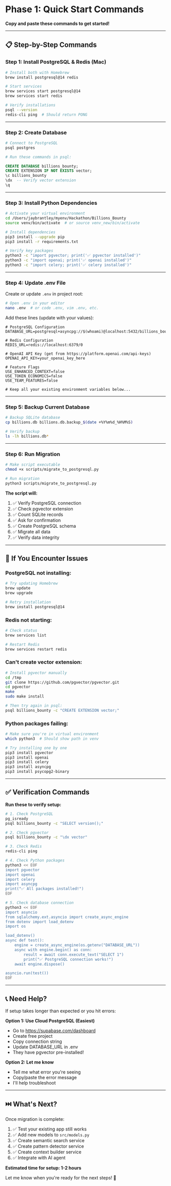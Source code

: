 # Phase 1: Quick Start Commands
**Copy and paste these commands to get started!**

---

## 📋 Step-by-Step Commands

### **Step 1: Install PostgreSQL & Redis (Mac)**

```bash
# Install both with Homebrew
brew install postgresql@14 redis

# Start services
brew services start postgresql@14
brew services start redis

# Verify installations
psql --version
redis-cli ping  # Should return PONG
```

---

### **Step 2: Create Database**

```bash
# Connect to PostgreSQL
psql postgres

# Run these commands in psql:
```

```sql
CREATE DATABASE billions_bounty;
CREATE EXTENSION IF NOT EXISTS vector;
\c billions_bounty
\dx  -- Verify vector extension
\q
```

---

### **Step 3: Install Python Dependencies**

```bash
# Activate your virtual environment
cd /Users/jaybrantley/myenv/Hackathon/Billions_Bounty
source venv/bin/activate  # or source venv_new/bin/activate

# Install dependencies
pip3 install --upgrade pip
pip3 install -r requirements.txt

# Verify key packages
python3 -c "import pgvector; print('✅ pgvector installed')"
python3 -c "import openai; print('✅ openai installed')"
python3 -c "import celery; print('✅ celery installed')"
```

---

### **Step 4: Update .env File**

Create or update `.env` in project root:

```bash
# Open .env in your editor
nano .env  # or code .env, vim .env, etc.
```

Add these lines (update with your values):

```env
# PostgreSQL Configuration
DATABASE_URL=postgresql+asyncpg://$(whoami)@localhost:5432/billions_bounty

# Redis Configuration  
REDIS_URL=redis://localhost:6379/0

# OpenAI API Key (get from https://platform.openai.com/api-keys)
OPENAI_API_KEY=your_openai_key_here

# Feature Flags
USE_ENHANCED_CONTEXT=false
USE_TOKEN_ECONOMICS=false
USE_TEAM_FEATURES=false

# Keep all your existing environment variables below...
```

---

### **Step 5: Backup Current Database**

```bash
# Backup SQLite database
cp billions.db billions.db.backup_$(date +%Y%m%d_%H%M%S)

# Verify backup
ls -lh billions.db*
```

---

### **Step 6: Run Migration**

```bash
# Make script executable
chmod +x scripts/migrate_to_postgresql.py

# Run migration
python3 scripts/migrate_to_postgresql.py
```

**The script will:**
1. ✅ Verify PostgreSQL connection
2. ✅ Check pgvector extension
3. ✅ Count SQLite records
4. ✅ Ask for confirmation
5. ✅ Create PostgreSQL schema
6. ✅ Migrate all data
7. ✅ Verify data integrity

---

## 🚨 If You Encounter Issues

### PostgreSQL not installing:
```bash
# Try updating Homebrew
brew update
brew upgrade

# Retry installation
brew install postgresql@14
```

### Redis not starting:
```bash
# Check status
brew services list

# Restart Redis
brew services restart redis
```

### Can't create vector extension:
```bash
# Install pgvector manually
cd /tmp
git clone https://github.com/pgvector/pgvector.git
cd pgvector
make
sudo make install

# Then try again in psql:
psql billions_bounty -c "CREATE EXTENSION vector;"
```

### Python packages failing:
```bash
# Make sure you're in virtual environment
which python3  # Should show path in venv

# Try installing one by one
pip3 install pgvector
pip3 install openai
pip3 install celery
pip3 install asyncpg
pip3 install psycopg2-binary
```

---

## ✅ Verification Commands

**Run these to verify setup:**

```bash
# 1. Check PostgreSQL
pg_isready
psql billions_bounty -c "SELECT version();"

# 2. Check pgvector
psql billions_bounty -c "\dx vector"

# 3. Check Redis
redis-cli ping

# 4. Check Python packages
python3 << EOF
import pgvector
import openai
import celery
import asyncpg
print("✅ All packages installed!")
EOF

# 5. Check database connection
python3 << EOF
import asyncio
from sqlalchemy.ext.asyncio import create_async_engine
from dotenv import load_dotenv
import os

load_dotenv()
async def test():
    engine = create_async_engine(os.getenv("DATABASE_URL"))
    async with engine.begin() as conn:
        result = await conn.execute_text("SELECT 1")
        print("✅ PostgreSQL connection works!")
    await engine.dispose()

asyncio.run(test())
EOF
```

---

## 📞 Need Help?

If setup takes longer than expected or you hit errors:

**Option 1: Use Cloud PostgreSQL (Easiest)**
- Go to https://supabase.com/dashboard
- Create free project
- Copy connection string
- Update DATABASE_URL in .env
- They have pgvector pre-installed!

**Option 2: Let me know**
- Tell me what error you're seeing
- Copy/paste the error message
- I'll help troubleshoot

---

## ⏭️ What's Next?

Once migration is complete:

1. ✅ Test your existing app still works
2. ✅ Add new models to `src/models.py`
3. ✅ Create semantic search service
4. ✅ Create pattern detector service
5. ✅ Create context builder service
6. ✅ Integrate with AI agent

**Estimated time for setup: 1-2 hours**

Let me know when you're ready for the next steps! 🚀


